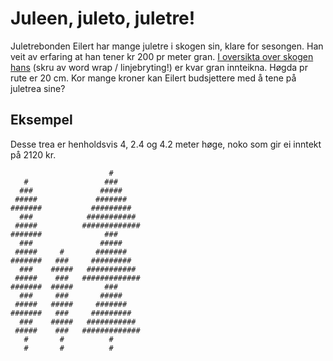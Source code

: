 # Juleen, juleto, juletre!

Juletrebonden Eilert har mange juletre i skogen sin, klare for sesongen. Han veit av erfaring at han tener kr 200 pr meter gran. [I oversikta over skogen hans](./forest.txt.zip) (skru av word wrap / linjebryting!) er kvar gran innteikna. Høgda pr rute er 20 cm. Kor mange kroner kan Eilert budsjettere med å tene på juletrea sine?

## Eksempel

Desse trea er henholdsvis 4, 2.4 og 4.2 meter høge, noko som gir ei inntekt på 2120 kr.

```
                      #
   #                 ###
  ###               #####
 #####             #######
#######           #########
  ###            ###########
 #####          #############
#######              ###
  ###               #####
 #####     #       #######
#######   ###     #########
  ###    #####   ###########
 #####    ###   #############
#######  #####       ###
  ###     ###       #####
 #####   #####     #######
#######   ###     #########
  ###    #####   ###########
 #####    ###   #############
   #       #          #
   #       #          #         
```